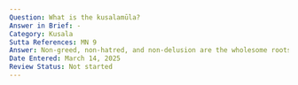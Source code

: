 ```yaml
---
Question: What is the kusalamūla?
Answer in Brief: -
Category: Kusala
Sutta References: MN 9
Answer: Non-greed, non-hatred, and non-delusion are the wholesome roots.
Date Entered: March 14, 2025
Review Status: Not started
---
```

